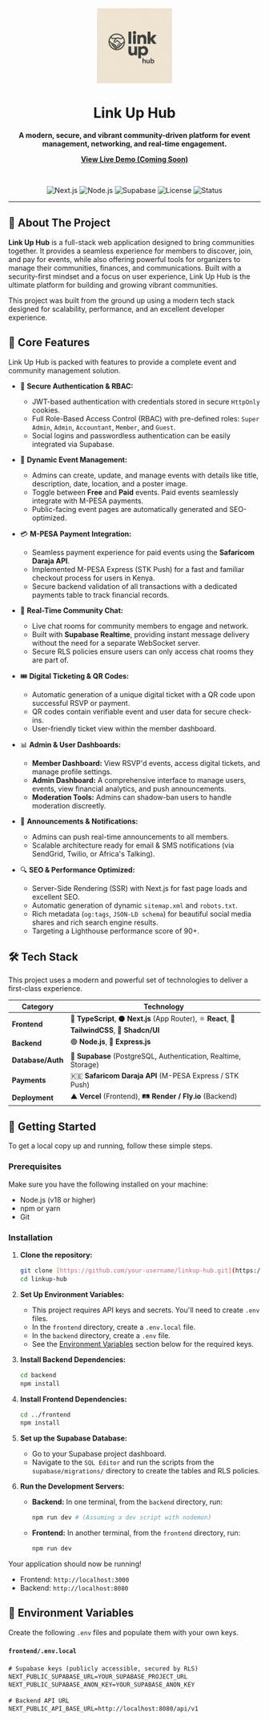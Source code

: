 <div align="center">
  <img src="/images/linkup hub logo.jpg" alt="Link Up Hub Logo" width="150px">
  <h1>Link Up Hub</h1>
  <p>
    <strong>A modern, secure, and vibrant community-driven platform for event management, networking, and real-time engagement.</strong>
  </p>
  <p>
    <a href="#live-demo-soon"><strong>View Live Demo (Coming Soon)</strong></a>
  </p>
  <br>
  <p>
    <img src="https://img.shields.io/badge/Next.js-14-black?logo=next.js" alt="Next.js">
    <img src="https://img.shields.io/badge/Node.js-20.x-green?logo=node.js" alt="Node.js">
    <img src="https://img.shields.io/badge/Supabase-v2-green?logo=supabase" alt="Supabase">
    <img src="https://img.shields.io/badge/License-MIT-blue" alt="License">
    <img src="https://img.shields.io/badge/Status-In%20Development-orange" alt="Status">
  </p>
</div>

---

## 🌟 About The Project

**Link Up Hub** is a full-stack web application designed to bring communities together. It provides a seamless experience for members to discover, join, and pay for events, while also offering powerful tools for organizers to manage their communities, finances, and communications. Built with a security-first mindset and a focus on user experience, Link Up Hub is the ultimate platform for building and growing vibrant communities.

This project was built from the ground up using a modern tech stack designed for scalability, performance, and an excellent developer experience.

## 🚀 Core Features

Link Up Hub is packed with features to provide a complete event and community management solution.

- 🔐 **Secure Authentication & RBAC:**

  - JWT-based authentication with credentials stored in secure `HttpOnly` cookies.
  - Full Role-Based Access Control (RBAC) with pre-defined roles: `Super Admin`, `Admin`, `Accountant`, `Member`, and `Guest`.
  - Social logins and passwordless authentication can be easily integrated via Supabase.

- 🎉 **Dynamic Event Management:**

  - Admins can create, update, and manage events with details like title, description, date, location, and a poster image.
  - Toggle between **Free** and **Paid** events. Paid events seamlessly integrate with M-PESA payments.
  - Public-facing event pages are automatically generated and SEO-optimized.

- 💳 **M-PESA Payment Integration:**

  - Seamless payment experience for paid events using the **Safaricom Daraja API**.
  - Implemented M-PESA Express (STK Push) for a fast and familiar checkout process for users in Kenya.
  - Secure backend validation of all transactions with a dedicated payments table to track financial records.

- 💬 **Real-Time Community Chat:**

  - Live chat rooms for community members to engage and network.
  - Built with **Supabase Realtime**, providing instant message delivery without the need for a separate WebSocket server.
  - Secure RLS policies ensure users can only access chat rooms they are part of.

- 🎟️ **Digital Ticketing & QR Codes:**

  - Automatic generation of a unique digital ticket with a QR code upon successful RSVP or payment.
  - QR codes contain verifiable event and user data for secure check-ins.
  - User-friendly ticket view within the member dashboard.

- 📊 **Admin & User Dashboards:**

  - **Member Dashboard:** View RSVP'd events, access digital tickets, and manage profile settings.
  - **Admin Dashboard:** A comprehensive interface to manage users, events, view financial analytics, and push announcements.
  - **Moderation Tools:** Admins can shadow-ban users to handle moderation discreetly.

- 📢 **Announcements & Notifications:**

  - Admins can push real-time announcements to all members.
  - Scalable architecture ready for email & SMS notifications (via SendGrid, Twilio, or Africa's Talking).

- 🔍 **SEO & Performance Optimized:**
  - Server-Side Rendering (SSR) with Next.js for fast page loads and excellent SEO.
  - Automatic generation of dynamic `sitemap.xml` and `robots.txt`.
  - Rich metadata (`og:tags`, `JSON-LD schema`) for beautiful social media shares and rich search engine results.
  - Targeting a Lighthouse performance score of 90+.

## 🛠️ Tech Stack

This project uses a modern and powerful set of technologies to deliver a first-class experience.

| Category          | Technology                                                                                         |
| ----------------- | -------------------------------------------------------------------------------------------------- |
| **Frontend**      | 🔵 **TypeScript**, ⚫ **Next.js** (App Router), ⚛️ **React**, 💨 **TailwindCSS**, 🎨 **Shadcn/UI** |
| **Backend**       | 🟢 **Node.js**, 🚀 **Express.js**                                                                  |
| **Database/Auth** | 🐘 **Supabase** (PostgreSQL, Authentication, Realtime, Storage)                                    |
| **Payments**      | 🇰🇪 **Safaricom Daraja API** (M-PESA Express / STK Push)                                            |
| **Deployment**    | ▲ **Vercel** (Frontend), 🛤️ **Render / Fly.io** (Backend)                                          |

## 🏁 Getting Started

To get a local copy up and running, follow these simple steps.

### Prerequisites

Make sure you have the following installed on your machine:

- Node.js (v18 or higher)
- npm or yarn
- Git

### Installation

1.  **Clone the repository:**

    ```bash
    git clone [https://github.com/your-username/linkup-hub.git](https://github.com/your-username/linkup-hub.git)
    cd linkup-hub
    ```

2.  **Set Up Environment Variables:**

    - This project requires API keys and secrets. You'll need to create `.env` files.
    - In the `frontend` directory, create a `.env.local` file.
    - In the `backend` directory, create a `.env` file.
    - See the [Environment Variables](#-environment-variables) section below for the required keys.

3.  **Install Backend Dependencies:**

    ```bash
    cd backend
    npm install
    ```

4.  **Install Frontend Dependencies:**

    ```bash
    cd ../frontend
    npm install
    ```

5.  **Set up the Supabase Database:**

    - Go to your Supabase project dashboard.
    - Navigate to the `SQL Editor` and run the scripts from the `supabase/migrations/` directory to create the tables and RLS policies.

6.  **Run the Development Servers:**
    - **Backend:** In one terminal, from the `backend` directory, run:
      ```bash
      npm run dev # (Assuming a dev script with nodemon)
      ```
    - **Frontend:** In another terminal, from the `frontend` directory, run:
      ```bash
      npm run dev
      ```

Your application should now be running!

- Frontend: `http://localhost:3000`
- Backend: `http://localhost:8080`

## 🔑 Environment Variables

Create the following `.env` files and populate them with your own keys.

#### `frontend/.env.local`

```env
# Supabase keys (publicly accessible, secured by RLS)
NEXT_PUBLIC_SUPABASE_URL=YOUR_SUPABASE_PROJECT_URL
NEXT_PUBLIC_SUPABASE_ANON_KEY=YOUR_SUPABASE_ANON_KEY

# Backend API URL
NEXT_PUBLIC_API_BASE_URL=http://localhost:8080/api/v1
```
